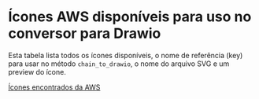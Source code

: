 # Ícones AWS disponíveis para uso no conversor para Drawio

Esta tabela lista todos os ícones disponíveis, o nome de referência (key) para usar no método `chain_to_drawio`, o nome do arquivo SVG e um preview do ícone.

[Ícones encontrados da AWS](https://aws.amazon.com/pt/architecture/icons/)